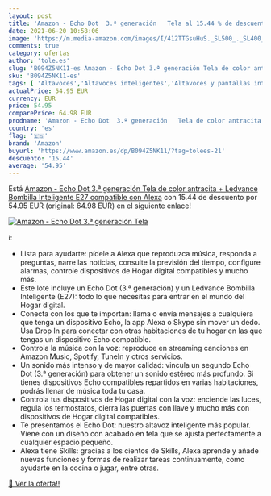 ```yaml
---
layout: post
title: 'Amazon - Echo Dot  3.ª generación   Tela al 15.44 % de descuento'
date: 2021-06-20 10:58:06
image: 'https://m.media-amazon.com/images/I/412TTGsuHuS._SL500_._SL400_.jpg'
comments: true
category: ofertas
author: 'tole.es'
slug: 'B094Z5NK11-es Amazon - Echo Dot 3.ª generación Tela de color antracita +...'
sku: 'B094Z5NK11-es'
tags: [ 'Altavoces','Altavoces inteligentes','Altavoces y pantallas inteligentes Echo','Dispositivos Amazon','Dispositivos Amazon y Accesorios','Electrónica','Equipos de audio y Hi-Fi','Paquetes de dispositivos','alexa','amazon', ]
actualPrice: 54.95 EUR
currency: EUR
price: 54.95
comparePrice: 64.98 EUR
prodname: 'Amazon - Echo Dot  3.ª generación   Tela de color antracita + Ledvance Bombilla Inteligente  E27   compatible con Alexa'
country: 'es'
flag: '🇪🇸'
brand: 'Amazon'
buyurl: 'https://www.amazon.es/dp/B094Z5NK11/?tag=tolees-21'
descuento: '15.44'
average: '54.95'
---
```


Está [Amazon - Echo Dot  3.ª generación   Tela de color antracita + Ledvance Bombilla Inteligente  E27   compatible con Alexa](https://www.amazon.es/dp/B094Z5NK11/?tag=tolees-21) con 15.44 de descuento por 54.95 EUR (original: 64.98 EUR) en el siguiente enlace!

[![Amazon - Echo Dot  3.ª generación   Tela](https://m.media-amazon.com/images/I/412TTGsuHuS._SL500_._SL400_.jpg)](https://www.amazon.es/dp/B094Z5NK11/?tag=tolees-21)

ℹ️:

- Lista para ayudarte: pídele a Alexa que reproduzca música, responda a preguntas, narre las noticias, consulte la previsión del tiempo, configure alarmas, controle dispositivos de Hogar digital compatibles y mucho más.
- Este lote incluye un Echo Dot (3.ª generación) y un Ledvance Bombilla Inteligente (E27): todo lo que necesitas para entrar en el mundo del Hogar digital.
- Conecta con los que te importan: llama o envía mensajes a cualquiera que tenga un dispositivo Echo, la app Alexa o Skype sin mover un dedo. Usa Drop In para conectar con otras habitaciones de tu hogar en las que tengas un dispositivo Echo compatible.
- Controla la música con la voz: reproduce en streaming canciones en Amazon Music, Spotify, TuneIn y otros servicios.
- Un sonido más intenso y de mayor calidad: vincula un segundo Echo Dot (3.ª generación) para obtener un sonido estéreo más profundo. Si tienes dispositivos Echo compatibles repartidos en varias habitaciones, podrás llenar de música toda tu casa.
- Controla tus dispositivos de Hogar digital con la voz: enciende las luces, regula los termostatos, cierra las puertas con llave y mucho más con dispositivos de Hogar digital compatibles.
- Te presentamos el Echo Dot: nuestro altavoz inteligente más popular. Viene con un diseño con acabado en tela que se ajusta perfectamente a cualquier espacio pequeño.
- Alexa tiene Skills: gracias a los cientos de Skills, Alexa aprende y añade nuevas funciones y formas de realizar tareas continuamente, como ayudarte en la cocina o jugar, entre otras.

[🛒 Ver la oferta!!](https://www.amazon.es/dp/B094Z5NK11/?tag=tolees-21)
